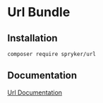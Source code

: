 # Url Bundle

## Installation

```
composer require spryker/url
```

## Documentation

[Url Documentation](http://spryker.github.io/core/bundles/url)
